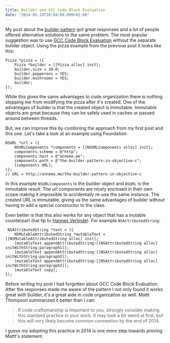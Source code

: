 ```yaml
---
title: Builder and GCC Code Block Evaluation
date: "2014-05-19T18:04:00.000+02:00"
---
```


My post about the [builder pattern][] got great responses and a lot of people offered alternative solutions to the same problem. The most popular suggestion was to use [GCC Code Block Evaluation](http://nshipster.com/new-years-2014/#gcc-code-block-evaluation-c-extension) without the separate builder object. Using the pizza example from the previous post it looks like this:

```objc
Pizza *pizza = ({
    Pizza *builder = [[Pizza alloc] init];
    builder.size = 10.0;
    builder.pepperoni = YES;
    builder.mushrooms = YES;
    builder;
});
```

[builder pattern]: http://www.annema.me/the-builder-pattern-in-objective-c

While this gives the same advantages to code organization there is nothing stopping me from modifying the pizza after it's created. One of the advantages of builder is that the created object is immutable. Immutable objects are great because they can be safely used in caches or passed around between threads.

But, we can improve this by combining the approach from my first post and this one. Let's take a look at an example using Foundation:

```objc
NSURL *url = ({
    NSURLComponents *components = [[NSURLComponents alloc] init];
    components.scheme = @"http";
    components.host = @"annema.me";
    components.path = @"the-builder-pattern-in-objective-c";
    [components URL];
)};
// URL = http://annema.me/the-builder-pattern-in-objective-c
```

In this example `NSURLComponents` is the builder object and `NSURL` is the immutable result. The url components are nicely enclosed in their own scope making it impossible to accidentally re-use the same instance. The created URL is immutable, giving us the same advantages of builder without having to add a special constructor to the class.

Even better is that this also works for any object that has a mutable counterpart (hat tip to [Hannes Verlinde](http://cocoanuts.mobi/2014/05/15/builder/)). For example `NSAttributedString`:

```objc
 NSAttributedString *text = ({
    NSMutableAttributedString *mutableText = [[NSMutableAttributedString alloc] init];
    [mutableText appendAttributedString:[[NSAttributedString alloc] initWithString:paragraph1]];
    [mutableText appendAttributedString:[[NSAttributedString alloc] initWithString:paragraph2]];
    [mutableText appendAttributedString:[[NSAttributedString alloc] initWithString:paragraph3]];
    [mutableText copy];
});
```

Before writing my post I had forgotten about GCC Code Block Evaluation. After the responses made me aware of the pattern I not only found it works great with builder, it's a great aide in code organization as well. Mattt Thompson summarized it better than I can:

> If code craftsmanship is important to you, strongly consider making this standard practice in your work. It may look a bit weird at first, but this will very likely become common convention by the end of 2014.

I guess my adopting this practice in 2014 is one more step towards proving Mattt's statement.
